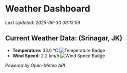 
# Weather Dashboard

_Last Updated: 2025-06-30 09:13:59_

## Current Weather Data: (Srinagar, JK)
- **Temperature:** 33.0 °C ![Temperature Badge](https://img.shields.io/badge/Temperature-High%20Temp-orange)
- **Wind Speed:** 2.2 km/h ![Wind Speed Badge](https://img.shields.io/badge/Wind%20Speed-Light%20Wind-blue)

*Powered by Open-Meteo API*
